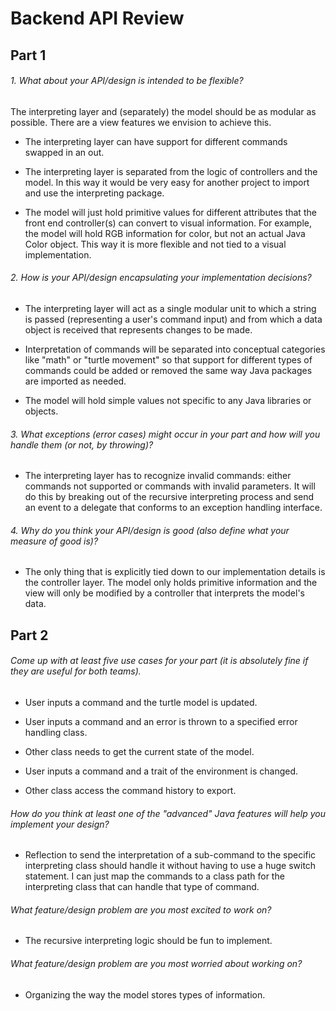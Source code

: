 # Backend API Review

## Part 1

###### 1. What about your API/design is intended to be flexible?

The interpreting layer and (separately) the model should be as modular as possible. There are a view features we envision to achieve this.

- The interpreting layer can have support for different commands swapped in an out.

- The interpreting layer is separated from the logic of controllers and the model. In this way it would be very easy for another project to import and use the interpreting package.

- The model will just hold primitive values for different attributes that the front end controller(s) can convert to visual information. For example, the model will hold RGB information for color, but not an actual Java Color object. This way it is more flexible and not tied to a visual implementation.

###### 2. How is your API/design encapsulating your implementation   decisions?

- The interpreting layer will act as a single modular unit to which a string is passed (representing a user's command input) and from which a data object is received that represents changes to be made.

- Interpretation of commands will be separated into conceptual categories like "math" or "turtle movement" so that support for different types of commands could be added or removed the same way Java packages are imported as needed.

- The model will hold simple values not specific to any Java libraries or objects.

###### 3. What exceptions (error cases) might occur in your part and how will you handle them (or not, by throwing)?

- The interpreting layer has to recognize invalid commands: either commands not supported or commands with invalid parameters. It will do this by breaking out of the recursive interpreting process and send an event to a delegate that conforms to an exception handling interface.

###### 4. Why do you think your API/design is good (also define what your measure of good is)?

- The only thing that is explicitly tied down to our implementation details is the controller layer. The model only holds primitive information and the view will only be modified by a controller that interprets the model's data.

## Part 2

###### Come up with at least five use cases for your part (it is absolutely fine if they are useful for both teams).

- User inputs a command and the turtle model is updated.

- User inputs a command and an error is thrown to a specified error handling class.

- Other class needs to get the current state of the model.

- User inputs a command and a trait of the environment is changed.

- Other class access the command history to export.

###### How do you think at least one of the "advanced" Java features will help you implement your design?

-  Reflection to send the interpretation of a sub-command to the specific interpreting class should handle it without having to use a huge switch statement. I can just map the commands to a class path for the interpreting class that can handle that type of command.

###### What feature/design problem are you most excited to work on?

- The recursive interpreting logic should be fun to implement.

###### What feature/design problem are you most worried about working on?

- Organizing the way the model stores types of information. 
